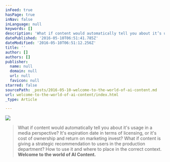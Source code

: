 ```yaml
---
inFeed: true
hasPage: true
inNav: false
inLanguage: null
keywords: []
description: 'What if content would automatically tell you about it’s usage in a media perspective? It‘s expiration date in terms of licensing, or it‘s cost of ownership and return on marketing invest? What if content is giving a strategic recommendation to users in the production department? How to use it and where to place in the correct context. Welcome to the world of AI Content.'
datePublished: '2016-05-10T06:51:41.785Z'
dateModified: '2016-05-10T06:51:12.256Z'
title: ''
author: []
authors: []
publisher:
  name: null
  domain: null
  url: null
  favicon: null
starred: false
sourcePath: _posts/2016-05-10-welcome-to-the-world-of-ai-content.md
url: welcome-to-the-world-of-ai-content/index.html
_type: Article

---
```

![](https://the-grid-user-content.s3-us-west-2.amazonaws.com/e9a55ee6-e53a-4ce5-ad1b-3108acec68d9.jpg)

> What if content would automatically tell you about it's usage in a media perspective? It's expiration date in terms of licensing, or it's cost of ownership and return on marketing invest? What if content is giving a strategic recommendation to users in the production department? How to use it and where to place in the correct context. **Welcome to the world of AI Content.**